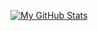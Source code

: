 [![My GitHub Stats](https://github-readme-stats.vercel.app/api/?username=Khaalidsubcount_private=true&theme=tokyonight&showicons=true)]()

